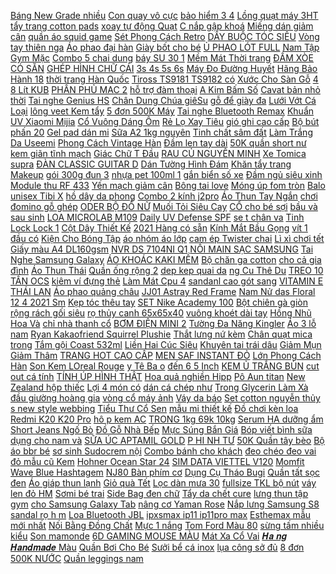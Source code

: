 [ Báng New Grade nhiều](https://cuahang1.github.io/p0/7/61/bot-bang-new-grade-nhieu-mau-400-g-mua-hang-online/) [Con quay vô cực](https://cuahang1.github.io/p0/13/726/con-quay-vo-cuc-mua-hang-online/) [ bảo hiểm 3 4](https://cuahang1.github.io/p0/21/535/non-bao-hiem-34-sunda-227-mua-hang-online/) [ Lồng quạt máy 3HT](https://cuahang1.github.io/p0/16/428/bo-long-quat-may-3ht-long-dai-mat-hieu-mua-hang-online/) [ tẩy trang cotton pads](https://cuahang1.github.io/p0/27/355/bong-tay-trang-cotton-pads-sieu-dai-sieu-mem-min-mua-hang-online/) [ xoay tự động Quạt](https://cuahang1.github.io/p0/8/395/quat-tich-dien-de-ban-co-lon-xoay-tu-dong-quat-sac-tich-dien-dung-12h-lien-tuc-ben-khoe-manh-me-mua-hang-online/) [ C nắp gập khoá](https://cuahang1.github.io/p0/19/212/tui-chu-c-nap-gap-khoa-ngua-sz-24-mua-hang-online/) [ Miếng dán giảm cân](https://cuahang1.github.io/p0/25/852/mieng-dan-giam-can-tien-loi-mua-hang-online/) [ quần áo squid game](https://cuahang1.github.io/p0/7/930/kem-the-xet-quan-ao-squid-game-miuzibo-quan-ao-tro-choi-con-muc-kem-ao-phong-ben-trong-mua-hang-online/) [ Sét Phong Cách Retro](https://cuahang1.github.io/p0/13/460/khuy-mang-set-phong-cach-retro-cho-nam-mua-hang-online/) [ DÂY BUỘC TÓC SIÊU](https://cuahang1.github.io/p0/22/135/day-buoc-toc-sieu-co-dan-mua-hang-online/) [ Vòng tay thiên nga](https://cuahang1.github.io/p0/29/119/vong-tay-thien-nga-swarovski-do-mua-hang-online/) [Áo phao đại hàn](https://cuahang1.github.io/p0/24/488/ao-phao-dai-han-mua-hang-online/) [Giày bốt cho bé](https://cuahang1.github.io/p0/25/595/giay-bot-cho-be-mua-hang-online/) [ Ủ PHAO LÓT FULL](https://cuahang1.github.io/p0/5/776/body-u-phao-lot-full-long-cho-be-trai-mua-hang-online/) [ Nam Tập Gym Mặc](https://cuahang1.github.io/p0/10/823/ao-ba-lo-nam-tap-gym-mac-lot-u05-mua-hang-online/) [ Combo 5 chai dung](https://cuahang1.github.io/p0/28/827/combo-5-chai-dung-dich-ve-sinh-cenota-mua-hang-online/) [ báy SU 30 1](https://cuahang1.github.io/p0/16/358/mo-hinh-may-bay-su-30-172-mua-hang-online/) [ Mềm Mát Thời trang](https://cuahang1.github.io/p0/15/198/quan-dui-nam-dai-ong-suong-cap-chun-khuy-cai-lich-lam-quan-dui-dai-nam-vai-dui-xuoc-mem-mat-thoi-trang-nam-mua-hang-online/) [ĐẦM XÒE CÓ SẴN](https://cuahang1.github.io/p0/23/28/dam-xoe-co-san-mua-hang-online/) [ GHÉP HÌNH CHỮ CÁI](https://cuahang1.github.io/p0/26/114/-mua-hang-online/) [ 3s 4s 5s 6s](https://cuahang1.github.io/p0/16/992/mach-ghep-can-bang-pin-li-ion-3s-4s-5s-6s-7s-8s-mua-hang-online/) [ Máy Đo Đường Huyết](https://cuahang1.github.io/p0/0/849/may-do-duong-huyet-sinocare-safe-accu-gom-50-que-va-50-kim-mua-hang-online/) [ Hãng Bảo Hành 18](https://cuahang1.github.io/p0/10/964/robot-hut-bui-lau-nha-ecovacs-deebot-ozmo-n8-pro-ban-quoc-te-chinh-hang-bao-hanh-18-thang-mua-hang-online/) [ thời trang Hàn Quốc](https://cuahang1.github.io/p0/1/62/ao-so-mi-dai-tay-thoi-trang-han-quoc-quyen-ru-cho-nu-mua-hang-online/) [ Tiross TS9181 TS9182 có](https://cuahang1.github.io/p0/7/642/hoa-toc-1-gio-quat-thap-tiross-ts9181-ts9182-co-khien-45w-hang-chinh-hang-bh-12-thang-mua-hang-online/) [ Xước Cho Sàn Gỗ](https://cuahang1.github.io/p0/31/723/sieu-re-boc-de-chan-ban-ghe-chong-truon-truot-chong-xuoc-cho-san-go-88200-giang-pham-mua-hang-online/) [ 4 8 Lít KUB](https://cuahang1.github.io/p0/7/571/binh-dun-nuoc-pha-sua-dieu-chinh-va-giu-nhiet-da-chuc-nang-dung-tich-48-lit-kub-kem-hdsd-tieng-viet-o-cam-2-chau-mua-hang-online/) [ PHẤN PHỦ MAC 2](https://cuahang1.github.io/p0/30/444/phan-phu-mac-2-tang-mua-hang-online/) [ hỗ trợ đàm thoại](https://cuahang1.github.io/p0/20/249/tai-nghe-bluetooth-joway-h02-ho-tro-dam-thoai-6h-chong-on-cao-cap-hang-phan-phoi-chinh-thuc-mua-hang-online/) [ A Kim Bấm Số](https://cuahang1.github.io/p0/29/212/double-a-kim-bam-so-10-20-hop-mua-hang-online/) [ Cavat bản nhỏ thời](https://cuahang1.github.io/p0/20/825/cavat-ban-nho-thoi-trang-mua-hang-online/) [ Tai nghe Genius HS](https://cuahang1.github.io/p0/15/510/tai-nghe-genius-hs-04s-mua-hang-online/) [ Chân Dung Chúa giêSu](https://cuahang1.github.io/p0/1/458/chan-dung-chua-giesu-chuoc-toi-mua-hang-online/) [ gỗ để giày đa](https://cuahang1.github.io/p0/2/590/ke-go-de-giay-da-nang-3-tang-800-mua-hang-online/) [ Lưới Vớt Cá Loại](https://cuahang1.github.io/p0/3/222/vot-luoi-vot-ca-loai-nho-mua-hang-online/) [ lông veet Kem tẩy](https://cuahang1.github.io/p0/4/367/kem-tay-long-veet-kem-tay-long-tay-long-veet-chuan-chinh-hang-mua-hang-online/) [ 5 đơn 500K Máy](https://cuahang1.github.io/p0/2/557/ma-eltefal10-giam-5-don-500k-may-xay-sinh-to-tefal-blendforce-piano-bl477566-mua-hang-online/) [ Tai nghe Bluetooth Remax](https://cuahang1.github.io/p0/21/999/freeship-tai-nghe-bluetooth-remax-rb-t7-mua-hang-online/) [ Khuẩn UV Xiaomi Mijia](https://cuahang1.github.io/p0/5/610/may-hut-bui-diet-khuan-uv-xiaomi-mijia-mite-removal-12000pa-mjcmy01dy-mua-hang-online/) [ Cổ Vuông Dáng Ôm](https://cuahang1.github.io/p0/25/314/ao-thun-tay-dai-co-vuong-dang-om-phong-cach-han-quoc-cho-nu-mua-hang-online/) [ Rẻ Lọ Xay Tiêu](https://cuahang1.github.io/p0/12/298/gia-sieu-re-lo-xay-tieu-hang-chat-luong-cao-mua-hang-online/) [ gió ghi cao cấp](https://cuahang1.github.io/p0/7/91/bo-the-thao-gio-ghi-cao-cap-2021-atd-342-mua-hang-online/) [ Bộ bút phấn 20](https://cuahang1.github.io/p0/31/471/bo-but-phan-20-vien-mua-hang-online/) [Gel pad dán mi](https://cuahang1.github.io/p0/28/158/gel-pad-dan-mi-mua-hang-online/) [ Sữa A2 1kg nguyên](https://cuahang1.github.io/p0/30/845/sua-a2-1kg-nguyen-kem-uc-mua-hang-online/) [Tinh chất sâm đất](https://cuahang1.github.io/p0/24/584/tinh-chat-sam-dat-mua-hang-online/) [ Làm Trắng Da Useemi](https://cuahang1.github.io/p0/6/354/sua-duong-the-lam-trang-da-useemi-gluta-plus-300ml-mua-hang-online/) [ Phong Cách Vintage Hàn](https://cuahang1.github.io/p0/8/901/tat-nhun-cao-co-phong-cach-vintage-han-quoc-chat-len-dep-nhieu-mau-dep-mua-hang-online/) [ Đầm len tay dài](https://cuahang1.github.io/p0/17/451/dam-len-tay-dai-cho-be-gai-mua-hang-online/) [ 50K quần short nư](https://cuahang1.github.io/p0/2/112/ma-1010fashionsale69-giam-10k-don-50k-quan-short-nu-ong-rong-khoa-chat-kaki-tuyet-dan-cao-cap-nam-gia-re-nhat-mua-hang-online/) [ kem giãn tĩnh mạch](https://cuahang1.github.io/p0/27/5/kem-gian-tinh-mach-nga-mua-hang-online/) [ Giác Chữ T Đầu](https://cuahang1.github.io/p0/24/731/luc-giac-chu-t-dau-bi-2mm-10mm-standard-mua-hang-online/) [ RAU CỦ NGUYÊN MINH](https://cuahang1.github.io/p0/21/956/mi-rau-cu-nguyen-minh-300g-mua-hang-online/) [Xe Tomica supra](https://cuahang1.github.io/p0/13/139/xe-tomica-supra-mua-hang-online/) [ ĐÀN CLASSIC GUITAR D](https://cuahang1.github.io/p0/24/646/day-dan-classic-guitar-daddario-ej27n-mua-hang-online/) [ Dán Tường Hình Đám](https://cuahang1.github.io/p0/4/179/hang-loai-a-ong-dung-dua-muong-thia-dia-dan-tuong-hinh-dam-may-kem-moc-treo-tien-loi-gia-ke-dung-dua-gian-t-mua-hang-online/) [ Khăn tẩy trang Makeup](https://cuahang1.github.io/p0/22/541/khan-tay-trang-makeup-eraser-mua-hang-online/) [ gói 300g đun 3](https://cuahang1.github.io/p0/12/93/1-thang-hiem-muon-vo-sinh-nu-gioi-hieu-qua-goi-300g-dun-3-am-mua-hang-online/) [ nhựa pet 100ml 1](https://cuahang1.github.io/p0/24/131/chai-nhua-pet-100ml-1-chai-mua-hang-online/) [ gắn biển số xe](https://cuahang1.github.io/p0/16/709/mat-meo-luc-giac-6-canh-gan-bien-so-xe-may-mau-mua-hang-online/) [Đầm ngủ siêu xinh](https://cuahang1.github.io/p0/18/220/dam-ngu-sieu-xinh-mua-hang-online/) [ Module thu RF 433](https://cuahang1.github.io/p0/25/117/module-thu-rf-433-v1-data-mua-hang-online/) [Yến mạch giảm cân](https://cuahang1.github.io/p0/17/85/yen-mach-giam-can-mua-hang-online/) [Bông tai love](https://cuahang1.github.io/p0/24/555/bong-tai-love-mua-hang-online/) [ Móng úp fom tròn](https://cuahang1.github.io/p0/31/204/mong-up-fom-tron-hsm-mua-hang-online/) [ Balo unisex Tibi X](https://cuahang1.github.io/p0/5/537/balo-unisex-tibi-x-bin-chat-cool-ngau-mua-hang-online/) [ hồ dây da phong](https://cuahang1.github.io/p0/4/640/dong-ho-day-da-phong-cach-tre-trung-don-gian-cho-nu-mua-hang-online/) [ Combo 2 kính j2pro](https://cuahang1.github.io/p0/23/876/combo-2-kinh-j2pro-2018-mua-hang-online/) [ Áo Thun Tay Ngắn](https://cuahang1.github.io/p0/22/139/ao-thun-tay-ngan-dang-rong-in-hoa-tiet-don-gian-phong-cach-han-quoc-thoi-trang-mua-he-hang-moi-danh-cho-ban-nu-2021-mua-hang-online/) [ chơi đomino gỗ ghép](https://cuahang1.github.io/p0/15/568/do-choi-domino-go-ghep-noi-mua-hang-online/) [ODER BỘ ĐỒ NỮ](https://cuahang1.github.io/p0/15/336/oder-bo-do-nu-mua-hang-online/) [ Muối Tỏi Siêu Cay](https://cuahang1.github.io/p0/18/241/banh-trang-xi-ke-muoi-toi-sieu-cay-doc-quyen-an-vat-sai-gon-mua-hang-online/) [ CỔ cho bé sợi](https://cuahang1.github.io/p0/2/313/set-5-doi-tat-cao-co-cho-be-soi-bong-nguyen-chat-khong-xu-mua-hang-online/) [ bầu và sau sinh](https://cuahang1.github.io/p0/6/983/ao-lot-bau-ao-nguc-cho-con-bu-nang-nguc-chat-ren-mem-min-salahouse-cho-me-bau-va-sau-sinh-al04-mua-hang-online/) [LOA MICROLAB M109](https://cuahang1.github.io/p0/16/45/loa-microlab-m109-mua-hang-online/) [ Daily UV Defense SPF](https://cuahang1.github.io/p0/10/158/kem-chong-nang-ultra-light-daily-uv-defense-spf-50-pa-mua-hang-online/) [ se t chân va](https://cuahang1.github.io/p0/24/813/set-chan-vay-mua-hang-online/) [ Tinh Lock Lock 1](https://cuahang1.github.io/p0/3/496/to-thuy-tinh-locklock-15l-mua-hang-online/) [ Cột Dây Thiết Kế](https://cuahang1.github.io/p0/2/976/ao-co-yem-cot-day-thiet-ke-ho-lung-thoi-trang-nu-quyen-ru-mua-hang-online/) [ 2021 Hàng có sẵn](https://cuahang1.github.io/p0/9/699/robot-hut-bui-lau-nha-hobot-legee-7-new-2021-hang-co-san-sale-30-mua-hang-online/) [ Kính Mắt Bầu Gọng](https://cuahang1.github.io/p0/5/207/kinh-mat-bau-gong-mong-kim-loai-mua-hang-online/) [ vít 1 đầu có](https://cuahang1.github.io/p0/2/268/to-vit-1-dau-co-nam-cham-tua-vit-soc-du-size-3mm-dai-75mm-cty-cp-tmxnk-viettools-mua-hang-online/) [ Kiện Cho Bóng Tập](https://cuahang1.github.io/p0/20/11/phu-kien-cho-bong-tap-co-tay-hieu-qua-chat-luong-cao-not-ball-mua-hang-online/) [áo nhóm áo lớp](https://cuahang1.github.io/p0/26/359/ao-nhom-ao-lop-mua-hang-online/) [ cam ép Twister chai](https://cuahang1.github.io/p0/25/10/nuoc-cam-ep-twister-chai-350ml-mua-hang-online/) [Lì xì chơi tết](https://cuahang1.github.io/p0/19/928/li-xi-choi-tet-mua-hang-online/) [ Giấy màu A4 DL160gsm](https://cuahang1.github.io/p0/10/666/giay-bia-giay-mau-a4-dl160gsm100-totap-mua-hang-online/) [ NVR DS 7104NI Q1](https://cuahang1.github.io/p0/13/708/dau-ghi-hinh-nvr-ds-7104ni-q1m-mua-hang-online/) [ NỐI MAIN SẠC SAMSUNG](https://cuahang1.github.io/p0/32/275/cap-noi-main-sac-samsung-m20-mua-hang-online/) [ Tai Nghe Samsung Galaxy](https://cuahang1.github.io/p0/8/266/tai-nghe-bluetooth-buds-live-tai-nghe-samsung-galaxy-buds-live-bao-hanh-6-thang-mua-hang-online/) [ ÁO KHOÁC KAKI MỀM](https://cuahang1.github.io/p0/28/991/ao-khoac-kaki-mem-3-mau-mua-hang-online/) [ Bộ chăn ga cotton](https://cuahang1.github.io/p0/13/713/bo-chan-ga-cotton-han-quoc-mua-hang-online/) [ cho cả gia đình](https://cuahang1.github.io/p0/9/404/bon-tam-gap-gon-thong-minh-cho-ca-gia-dinh-mau-moi-nam-nay-mua-hang-online/) [Áo Thun Thái](https://cuahang1.github.io/p0/24/161/ao-thun-thai-mua-hang-online/) [ Quần ống rộng 2](https://cuahang1.github.io/p0/1/310/quan-ong-rong-2-cap-cuc-trend-2022-mua-hang-online/) [dep kep quai da](https://cuahang1.github.io/p0/16/620/dep-kep-quai-da-mua-hang-online/) [ ng Cu Thê Du](https://cuahang1.github.io/p0/32/451/dung-cu-the-duc-da-nang-mua-hang-online/) [ TREO 10 TẤN OCS](https://cuahang1.github.io/p0/22/153/can-treo-10-tan-ocs-crane-scale-dien-tu-mua-hang-online/) [ kiêm ví đựng thẻ](https://cuahang1.github.io/p0/2/734/moc-khoa-kiem-vi-dung-the-vo-dien-kem-vo-dien-silicon-va-chuong-mua-hang-online/) [ Làm Mát Cpu 4](https://cuahang1.github.io/p0/27/249/bo-lam-mat-cpu-4-ong-mua-hang-online/) [ sandanl cao gót sang](https://cuahang1.github.io/p0/13/130/dep-sandanl-cao-got-sang-chanh-mua-hang-online/) [VITAMIN E THÁI LAN](https://cuahang1.github.io/p0/15/770/vitamin-e-thai-lan-mua-hang-online/) [Áo phao quảng châu](https://cuahang1.github.io/p0/31/626/ao-phao-quang-chau-mua-hang-online/) [ JJ01 Astray Red Frame](https://cuahang1.github.io/p0/21/348/gundam-mg-jj01-astray-red-frame-kai-jijia-mo-hinh-nhua-lap-rap-1100-mua-hang-online/) [ Nam Nử das Floral](https://cuahang1.github.io/p0/0/968/hang-xuat-xin-bo-das-form-nam-nu-das-floral-tracksuit-made-in-cambodia-full-tem-tag-size-nus-m-l-size-nam-s-m-l-xl-mua-hang-online/) [ 12 4 2021 Sm](https://cuahang1.github.io/p0/7/10/bao-da-may-tinh-bang-pu-timovo-co-the-gap-gon-cho-samsung-galaxy-tab-s7-fe-124-2021-sm-t730-t736-op-mua-hang-online/) [Kẹp tóc thêu tay](https://cuahang1.github.io/p0/28/245/kep-toc-theu-tay-mua-hang-online/) [ SET Nike Academy 100](https://cuahang1.github.io/p0/0/814/auth-set-nike-academy-100-poly-san-size-m-a-a-mua-hang-online/) [ Bột chiên gà giòn](https://cuahang1.github.io/p0/19/862/1kg-bot-chien-ga-gion-cp-mua-hang-online/) [ rộng rách gối siêu](https://cuahang1.github.io/p0/0/32/quan-ong-rong-rach-goi-sieu-chan-dai-hot-mua-hang-online/) [ rọ thủy canh 65x65x40](https://cuahang1.github.io/p0/12/991/combo-100-ro-thuy-canh-65x65x40-mm-mau-trang-mua-hang-online/) [ vuông khoét dài tay](https://cuahang1.github.io/p0/2/99/ao-co-vuong-khoet-dai-tay-dang-moi-ao-kieu-hot-ton-nguc-ca-tinh-mua-hang-online/) [ Hồng Nhũ Hoa Và](https://cuahang1.github.io/p0/11/174/kem-lam-hong-nhu-hoa-va-vung-kin-hong-moi-anivia-hu-mau-vang-20gr-tang-hu-nho-10gr-mua-hang-online/) [ chỉ nhà thanh cổ](https://cuahang1.github.io/p0/25/633/ho-chi-nha-thanh-co-trang-mua-hang-online/) [ BƠM ĐIỆN MINI 2](https://cuahang1.github.io/p0/25/688/bom-dien-mini-2-chieu-mua-hang-online/) [ Tường Đa Năng Kingler](https://cuahang1.github.io/p0/10/622/gia-dan-tuong-treo-cuon-giay-cuon-tui-nilon-loi-rong-moc-treo-do-dinh-tuong-da-nang-kingler-4070-mua-hang-online/) [Áo 3 lỗ nam](https://cuahang1.github.io/p0/16/132/ao-3-lo-nam-mua-hang-online/) [ Ryan Kakaofriend Squirrel Plushie](https://cuahang1.github.io/p0/13/998/ryan-kakaofriend-squirrel-plushie-full-tag-mua-hang-online/) [ Thắt lưng nứ kèm](https://cuahang1.github.io/p0/13/638/that-lung-nu-kem-chain-mua-hang-online/) [ Chân quạt mica trong](https://cuahang1.github.io/p0/27/408/chan-quat-mica-trong-suot-mua-hang-online/) [Tắm gội Coast 532ml](https://cuahang1.github.io/p0/27/101/tam-goi-coast-532ml-mua-hang-online/) [ Liền Hai Cúc Siêu](https://cuahang1.github.io/p0/24/133/quan-baggy-cap-lien-hai-cuc-sieu-cao-mua-hang-online/) [ Khuyên tai trái dâu](https://cuahang1.github.io/p0/30/290/khuyen-tai-trai-dau-cute-mua-hang-online/) [ Giảm Mụn Giảm Thâm](https://cuahang1.github.io/p0/2/893/megaduo-megaduo-plus-giam-mun-giam-tham-giam-mun-an-mua-hang-online/) [ TRANG HOT CAO CẤP](https://cuahang1.github.io/p0/25/30/kinh-thoi-trang-hot-cao-cap-hang-xin-fullbox-mua-hang-online/) [ MEN SAF INSTANT ĐỎ](https://cuahang1.github.io/p0/31/297/men-saf-instant-do-500g-mua-hang-online/) [ Lớn Phong Cách Hàn](https://cuahang1.github.io/p0/1/497/tui-xach-canvas-co-lon-phong-cach-han-quoc-mua-hang-online/) [ Son Kem LOreal Rouge](https://cuahang1.github.io/p0/0/884/son-kem-loreal-rouge-signature-mua-hang-online/) [ y Tê Ba o](https://cuahang1.github.io/p0/7/461/tay-te-bao-chet-mat-the-ordinary-aha-30-bha-2-peeling-solution-30ml-v2optical-mua-hang-online/) [ đến 6 5 Inch](https://cuahang1.github.io/p0/9/477/tay-cam-kep-dien-thoai-gamepad-tay-cam-choi-game-lien-quan-game-bupg-cho-man-hinh-den-65-inch-detek-phan-phan-mua-hang-online/) [ KEM Ủ TRẮNG BÙN](https://cuahang1.github.io/p0/19/220/kem-u-trang-bun-non-mua-hang-online/) [ cut out cá tính](https://cuahang1.github.io/p0/6/630/set-ao-sat-nach-ao-croptop-thiet-ke-cut-out-ca-tinh-quyen-ru-nu-tinh-mua-hang-online/) [ TÍNH ÚP HÌNH THẬT](https://cuahang1.github.io/p0/7/282/ao-thun-tay-dai-form-rong-ca-tinh-up-hinh-that-o-cuoi-mua-hang-online/) [Hoa quả nghiền Hipp](https://cuahang1.github.io/p0/24/776/hoa-qua-nghien-hipp-mua-hang-online/) [Pô Aun titan](https://cuahang1.github.io/p0/28/792/po-aun-titan-mua-hang-online/) [ New Zealand hộp thiếc](https://cuahang1.github.io/p0/9/10/sua-bot-aptamil-new-zealand-hop-thiec-so-2-900g-cho-be-12-24-thang-tuoi-mua-hang-online/) [ Lợi 4 món có](https://cuahang1.github.io/p0/30/528/set-ga-goi-thang-loi-4-mon-co-in-logo-chuan-mua-hang-online/) [ dán cá chép như](https://cuahang1.github.io/p0/23/471/hinh-xam-dan-ca-chep-nhu-that-99-mua-hang-online/) [ Trong Glycerin Làm Xà](https://cuahang1.github.io/p0/13/8/100g-phoi-xa-phong-trong-glycerin-lam-xa-phong-don-gian-tai-nha-mua-hang-online/) [ đầu giường hoàng gia](https://cuahang1.github.io/p0/15/693/tua-dau-giuong-hoang-gia-duoc-chon-size-chon-mau-mua-hang-online/) [vòng cổ máy ảnh](https://cuahang1.github.io/p0/18/949/vong-co-may-anh-mua-hang-online/) [Váy da báo](https://cuahang1.github.io/p0/29/232/vay-da-bao-mua-hang-online/) [Set cotton nguyễn thủy](https://cuahang1.github.io/p0/19/266/set-cotton-nguyen-thuy-mua-hang-online/) [ s new style webbing](https://cuahang1.github.io/p0/26/31/xia-dunea-womens-new-style-webbing-cross-sling-dress-mua-hang-online/) [ Tiểu Thư Cổ Sen](https://cuahang1.github.io/p0/3/367/do-bo-tieu-thu-co-sen-tay-dai-quan-dai-mua-hang-online/) [ mẫu mi thiết kế](https://cuahang1.github.io/p0/5/600/mi-tru-katun-3d-mau-mi-thiet-ke-2-trong-1-mua-hang-online/) [ Đồ chơi kèn loa](https://cuahang1.github.io/p0/13/905/do-choi-ken-loa-trung-thu-mua-hang-online/) [ Redmi K20 K20 Pro](https://cuahang1.github.io/p0/27/76/man-hinh-redmi-k20-k20-pro-mi-9t-mua-hang-online/) [ hô p kem AC](https://cuahang1.github.io/p0/20/634/1-hop-kem-ac-thai-arche-pearl-cream-mua-hang-online/) [ TRONG 1kg 69k 10kg](https://cuahang1.github.io/p0/29/219/tui-zip-trong-1kg-69k-10kg-660k-mua-hang-online/) [ Serum HA dưỡng ẩm](https://cuahang1.github.io/p0/14/339/serum-ha-duong-am-bioaqua-mua-hang-online/) [ Short Jeans Ngố Bò](https://cuahang1.github.io/p0/0/186/quan-short-jeans-ngo-bo-nut-hong-ulzzang-2-mau-mua-hang-online/) [ Đồ Gỗ Nhà Bếp](https://cuahang1.github.io/p0/7/810/muong-go-nhan-bup-sen-lon-do-go-nha-bep-thuong-hieu-truong-son-mua-hang-online/) [Mực Súng Bắn Giá](https://cuahang1.github.io/p0/27/677/muc-sung-ban-gia-mua-hang-online/) [Bóp viết bình sữa](https://cuahang1.github.io/p0/13/483/bop-viet-binh-sua-mua-hang-online/) [ dụng cho nam và](https://cuahang1.github.io/p0/24/446/vi-da-dung-chia-khoa-tien-dung-cho-nam-va-nu-mua-hang-online/) [SỮA ÚC APTAMIL GOLD](https://cuahang1.github.io/p0/13/142/sua-uc-aptamil-gold-mua-hang-online/) [ P HI NH TƯ](https://cuahang1.github.io/p0/30/928/gay-chup-hinh-tu-suong-mua-hang-online/) [ 50K Quần tây bèo](https://cuahang1.github.io/p0/1/63/frs-50k-quan-tay-beo-lung-sieu-cao-mua-hang-online/) [ Bộ áo bbr bé](https://cuahang1.github.io/p0/27/179/bo-ao-bbr-be-trai-mua-hang-online/) [ sơ sinh Sudocrem nội](https://cuahang1.github.io/p0/10/971/kem-ham-ta-cho-tre-so-sinh-sudocrem-noi-dia-anh-60g-mua-hang-online/) [ Combo bánh cho khách](https://cuahang1.github.io/p0/22/770/combo-banh-cho-khach-si-mua-hang-online/) [ đeo chéo đeo vai](https://cuahang1.github.io/p0/0/378/tui-xach-nu-deo-cheo-deo-vai-kep-nach-day-deo-tuy-chinh-cao-cap-gia-re-phong-cach-han-quoc-88store-tx007-mua-hang-online/) [ đỏ mẫu cũ Kem](https://cuahang1.github.io/p0/9/213/tem-do-mau-cu-kem-collagen-701-plus-vit-e-malaysia-mua-hang-online/) [ Hohner Ocean Star 24](https://cuahang1.github.io/p0/28/10/ken-harmonica-hohner-ocean-star-24-lo-mua-hang-online/) [ SIM DATA VIETTEL V120](https://cuahang1.github.io/p0/28/527/sim-data-viettel-v120-moi-mua-hang-online/) [ Momfit Wave Blue Hashtagem](https://cuahang1.github.io/p0/13/840/quan-jeans-lung-cao-nu-momfit-wave-blue-hashtagem-ma-mfj-03b-mua-hang-online/) [ NJ80 Bàn phím cơ](https://cuahang1.github.io/p0/12/751/nj80-ban-phim-co-keydous-nj80-mua-hang-online/) [ Dụng Cụ Tháo Bugi](https://cuahang1.github.io/p0/17/531/dung-cu-thao-bugi-cho-xe-bmw-mua-hang-online/) [Quần tất sọc đen](https://cuahang1.github.io/p0/29/807/quan-tat-soc-den-mua-hang-online/) [ Áo giáp thun lạnh](https://cuahang1.github.io/p0/23/982/ao-giap-thun-lanh-daines-mua-hang-online/) [Giỏ quà Tết](https://cuahang1.github.io/p0/22/418/gio-qua-tet-mua-hang-online/) [ Lọc dàn mưa 30](https://cuahang1.github.io/p0/7/659/loc-be-ca-loc-tran-cho-be-ca-loc-dan-mua-30-80cm-vat-lieu-loc-va-bom-chim-mua-hang-online/) [ fullsize TKL bộ nút](https://cuahang1.github.io/p0/12/709/set-keycap-pbt-fullsize-tkl-bo-nut-ban-phim-co-carbon-sakura-dolch-mua-hang-online/) [váy len đỏ HM](https://cuahang1.github.io/p0/29/691/vay-len-do-hm-mua-hang-online/) [Sơmi bé trai](https://cuahang1.github.io/p0/26/877/somi-be-trai-mua-hang-online/) [ Side Bag đen chữ](https://cuahang1.github.io/p0/31/970/tui-deo-cheo-thoi-trang-nam-superdry-side-bag-den-chu-den-tc03-mua-hang-online/) [Tẩy da chết cure](https://cuahang1.github.io/p0/23/182/tay-da-chet-cure-mua-hang-online/) [ lưng thun tập gym](https://cuahang1.github.io/p0/4/172/quan-legging-lung-choobe-vai-thun-cao-cap-biker-nu-dui-ngo-do-mac-nha-dang-om-bo-lung-thun-tap-gym-yoga-bigsize-q29-mua-hang-online/) [ cho Samsung Galaxy Tab](https://cuahang1.github.io/p0/11/351/bao-da-ban-phim-roi-bluetooth-cho-samsung-galaxy-tab-a7-104inch-t500-t505-mua-hang-online/) [ nâng cơ Yaman Rose](https://cuahang1.github.io/p0/23/186/may-massage-nang-co-yaman-rose-eye-pro-hfr-30r-limited-mua-hang-online/) [Nắp lưng Samsung S8](https://cuahang1.github.io/p0/22/788/nap-lung-samsung-s8-mua-hang-online/) [ sandal rọ h m](https://cuahang1.github.io/p0/31/953/dep-sandal-ro-hm-dang-onweb-mua-hang-online/) [Loa Bluetooth JBL](https://cuahang1.github.io/p0/16/208/loa-bluetooth-jbl-mua-hang-online/) [ ipxsmax ip11 ip11pro max](https://cuahang1.github.io/p0/32/45/op-vi-lung-da-j-case-ipxsmaxip11ip11pro-maxip12-pomax-mua-hang-online/) [ Esthemax mẫu mới nhất](https://cuahang1.github.io/p0/6/98/tinh-chat-esthepro-vitamin-c-serum-561-esthemax-mau-moi-nhat-2021-mua-hang-online/) [ Nối Bằng Đồng Chất](https://cuahang1.github.io/p0/26/722/250-dau-noi-bang-dong-chat-luong-cao-mua-hang-online/) [Mực 1 nắng](https://cuahang1.github.io/p0/14/632/muc-1-nang-mua-hang-online/) [ Tom Ford Màu 80](https://cuahang1.github.io/p0/23/738/son-tom-ford-mau-80-511-mua-hang-online/) [ sừng tấm nhiều kiểu](https://cuahang1.github.io/p0/32/449/day-co-25m-hinh-chiec-tatong-gia-noelnai-sung-tam-nhieu-kieu-dang-trang-tri-nha-cuavan-phong-mua-hang-online/) [Son mamonde](https://cuahang1.github.io/p0/21/264/son-mamonde-mua-hang-online/) [ 6D GAMING MOUSE MÀU](https://cuahang1.github.io/p0/26/302/sieu-pham-chuot-game-6d-gaming-mouse-mau-den-mua-hang-online/) [ Mát Xa Cổ Vai](https://cuahang1.github.io/p0/4/285/-mua-hang-online/) [ 𝑯𝒂 𝒏𝒈 𝑯𝒂𝒏𝒅𝒎𝒂𝒅𝒆 Màu](https://cuahang1.github.io/p0/0/943/son-black-rouge-a12-mau-do-nau-tram-mua-hang-online/) [ Quần Bơi Cho Bé](https://cuahang1.github.io/p0/17/221/quan-boi-cho-be-trai-mua-hang-online/) [ Sưởi bể cá inox](https://cuahang1.github.io/p0/13/134/suoi-be-ca-inox-25w-50w-rs-mua-hang-online/) [ lụa công sở đủ](https://cuahang1.github.io/p0/9/787/ao-so-mi-co-duc-lua-cong-so-du-mau-mua-hang-online/) [ 8 đơn 500K NƯỚC](https://cuahang1.github.io/p0/6/32/ma-2010fmcgsale-giam-8-don-500k-nuoc-hoa-khu-mui-cho-hamster-mua-hang-online/) [Quần leggings nam](https://cuahang1.github.io/p0/22/322/quan-leggings-nam-mua-hang-online/) 
